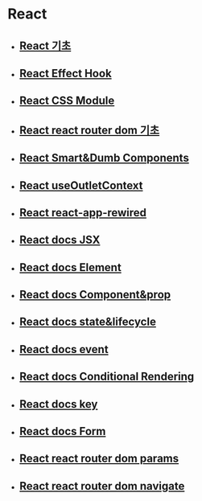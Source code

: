 # React

- ## [React 기초](./React_기초.md)

- ## [React Effect Hook](./React_Effect.md)

- ## [React CSS Module](./React_CSS_Module.md)

- ## [React react router dom 기초](./react-router-dom_basic.md)

- ## [React Smart&Dumb Components](./React_Smart&Dumb.md)

- ## [React useOutletContext](./React_useOutletContext.md)

- ## [React react-app-rewired](./React_react-app-rewired.md)

- ## [React docs JSX](./React_docs_JSX.md)

- ## [React docs Element](./React_docs_Element.md)

- ## [React docs Component&prop](./React_docs_Component&Prop.md)

- ## [React docs state&lifecycle](./React_docs_state&lifecycle.md)

- ## [React docs event](./React_docs_event.md)

- ## [React docs Conditional Rendering](./React_docs_Conditional_Rendering.md)

- ## [React docs key](./React_docs_Key.md)

- ## [React docs Form](./React_docs_Form.md)

- ## [React react router dom params](./react-router-dom_params.md)

- ## [React react router dom navigate](./react-router-dom_navigate.md)

